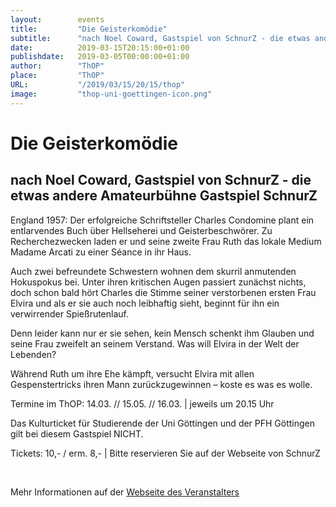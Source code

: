 ```yaml
---
layout:        events
title:         "Die Geisterkomödie"
subtitle:      "nach Noel Coward, Gastspiel von SchnurZ - die etwas andere Amateurbühne Gastspiel SchnurZ"
date:          2019-03-15T20:15:00+01:00
publishdate:   2019-03-05T00:00:00+01:00
author:        "ThOP"
place:         "ThOP"
URL:           "/2019/03/15/20/15/thop"
image:         "thop-uni-goettingen-icon.png"
---
```


Die Geisterkomödie
===========

nach Noel Coward, Gastspiel von SchnurZ - die etwas andere Amateurbühne Gastspiel SchnurZ
-----------





England 1957: Der erfolgreiche Schriftsteller Charles Condomine plant ein entlarvendes Buch über Hellseherei und Geisterbeschwörer. Zu Recherchezwecken laden er und seine zweite Frau Ruth das lokale Medium Madame Arcati zu einer Séance in ihr Haus. 

Auch zwei befreundete Schwestern wohnen dem skurril anmutenden Hokuspokus bei. Unter ihren kritischen Augen passiert zunächst nichts, doch schon bald hört Charles die Stimme seiner verstorbenen ersten Frau Elvira und als er sie auch noch leibhaftig sieht, beginnt für ihn ein verwirrender Spießrutenlauf. 

Denn leider kann nur er sie sehen, kein Mensch schenkt ihm Glauben und seine Frau zweifelt an seinem Verstand. Was will Elvira in der Welt der Lebenden? 

Während Ruth um ihre Ehe kämpft, versucht Elvira mit allen Gespenstertricks ihren Mann zurückzugewinnen – koste es was es wolle. 

Termine im ThOP: 14.03. // 15.05. // 16.03. | jeweils um 20.15 Uhr

Das Kulturticket für Studierende der Uni Göttingen und der PFH Göttingen gilt bei diesem Gastspiel NICHT.

Tickets: 10,- / erm. 8,- | Bitte reservieren Sie auf der Webseite von SchnurZ



 



Mehr Informationen auf der [Webseite des Veranstalters](http://www.thop.uni-goettingen.de/http://www.thop.uni-goettingen.de/winter2018/201903-schnurz.php)
